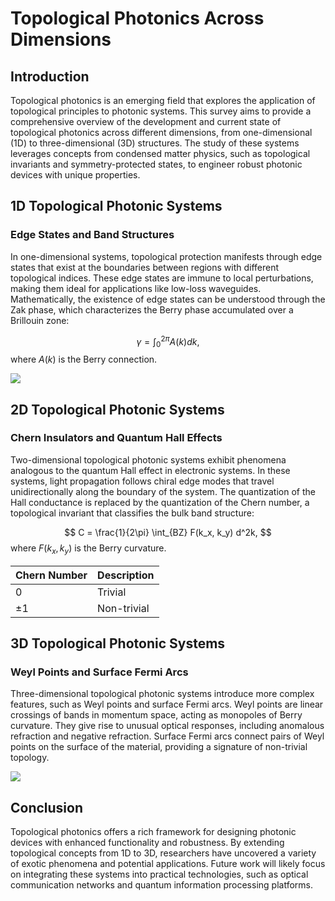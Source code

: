 # Topological Photonics Across Dimensions

## Introduction

Topological photonics is an emerging field that explores the application of topological principles to photonic systems. This survey aims to provide a comprehensive overview of the development and current state of topological photonics across different dimensions, from one-dimensional (1D) to three-dimensional (3D) structures. The study of these systems leverages concepts from condensed matter physics, such as topological invariants and symmetry-protected states, to engineer robust photonic devices with unique properties.

## 1D Topological Photonic Systems

### Edge States and Band Structures

In one-dimensional systems, topological protection manifests through edge states that exist at the boundaries between regions with different topological indices. These edge states are immune to local perturbations, making them ideal for applications like low-loss waveguides. Mathematically, the existence of edge states can be understood through the Zak phase, which characterizes the Berry phase accumulated over a Brillouin zone:

$$
\gamma = \int_0^{2\pi} A(k) dk,
$$
where $A(k)$ is the Berry connection.

![](placeholder_for_1D_band_structure)

## 2D Topological Photonic Systems

### Chern Insulators and Quantum Hall Effects

Two-dimensional topological photonic systems exhibit phenomena analogous to the quantum Hall effect in electronic systems. In these systems, light propagation follows chiral edge modes that travel unidirectionally along the boundary of the system. The quantization of the Hall conductance is replaced by the quantization of the Chern number, a topological invariant that classifies the bulk band structure:

$$
C = \frac{1}{2\pi} \int_{BZ} F(k_x, k_y) d^2k,
$$
where $F(k_x, k_y)$ is the Berry curvature.

| Chern Number | Description |
|--------------|-------------|
| 0            | Trivial     |
| ±1           | Non-trivial |

## 3D Topological Photonic Systems

### Weyl Points and Surface Fermi Arcs

Three-dimensional topological photonic systems introduce more complex features, such as Weyl points and surface Fermi arcs. Weyl points are linear crossings of bands in momentum space, acting as monopoles of Berry curvature. They give rise to unusual optical responses, including anomalous refraction and negative refraction. Surface Fermi arcs connect pairs of Weyl points on the surface of the material, providing a signature of non-trivial topology.

![](placeholder_for_3D_Weyl_points)

## Conclusion

Topological photonics offers a rich framework for designing photonic devices with enhanced functionality and robustness. By extending topological concepts from 1D to 3D, researchers have uncovered a variety of exotic phenomena and potential applications. Future work will likely focus on integrating these systems into practical technologies, such as optical communication networks and quantum information processing platforms.
